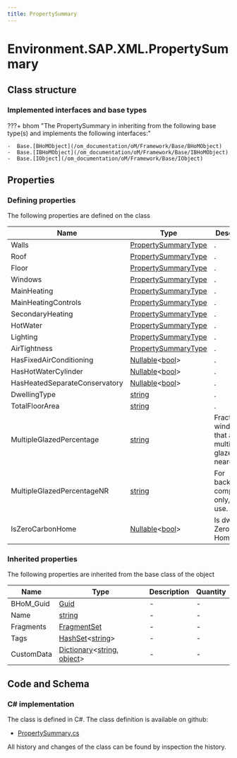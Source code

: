 ```yaml
---
title: PropertySummary
---
```


# Environment.SAP.XML.PropertySummary



## Class structure

### Implemented interfaces and base types

???+ bhom "The PropertySummary in inheriting from the following base type(s) and implements the following interfaces:"

    -  Base.[BHoMObject](/om_documentation/oM/Framework/Base/BHoMObject)
    -  Base.[IBHoMObject](/om_documentation/oM/Framework/Base/IBHoMObject)
    -  Base.[IObject](/om_documentation/oM/Framework/Base/IObject)


## Properties



### Defining properties

The following properties are defined on the class

| Name             | Type             | Description      | Quantity         |
|------------------|------------------|------------------|------------------|
| Walls | [PropertySummaryType](/om_documentation/oM/Adapter/Environment/SAP/XML/PropertySummaryType) | . | - |
| Roof | [PropertySummaryType](/om_documentation/oM/Adapter/Environment/SAP/XML/PropertySummaryType) | . | - |
| Floor | [PropertySummaryType](/om_documentation/oM/Adapter/Environment/SAP/XML/PropertySummaryType) | . | - |
| Windows | [PropertySummaryType](/om_documentation/oM/Adapter/Environment/SAP/XML/PropertySummaryType) | . | - |
| MainHeating | [PropertySummaryType](/om_documentation/oM/Adapter/Environment/SAP/XML/PropertySummaryType) | . | - |
| MainHeatingControls | [PropertySummaryType](/om_documentation/oM/Adapter/Environment/SAP/XML/PropertySummaryType) | . | - |
| SecondaryHeating | [PropertySummaryType](/om_documentation/oM/Adapter/Environment/SAP/XML/PropertySummaryType) | . | - |
| HotWater | [PropertySummaryType](/om_documentation/oM/Adapter/Environment/SAP/XML/PropertySummaryType) | . | - |
| Lighting | [PropertySummaryType](/om_documentation/oM/Adapter/Environment/SAP/XML/PropertySummaryType) | . | - |
| AirTightness | [PropertySummaryType](/om_documentation/oM/Adapter/Environment/SAP/XML/PropertySummaryType) | . | - |
| HasFixedAirConditioning | [Nullable](https://learn.microsoft.com/en-us/dotnet/api/System.Nullable-1?view=netstandard-2.0)&lt;[bool](https://learn.microsoft.com/en-us/dotnet/api/System.Boolean?view=netstandard-2.0)&gt; | . | - |
| HasHotWaterCylinder | [Nullable](https://learn.microsoft.com/en-us/dotnet/api/System.Nullable-1?view=netstandard-2.0)&lt;[bool](https://learn.microsoft.com/en-us/dotnet/api/System.Boolean?view=netstandard-2.0)&gt; | . | - |
| HasHeatedSeparateConservatory | [Nullable](https://learn.microsoft.com/en-us/dotnet/api/System.Nullable-1?view=netstandard-2.0)&lt;[bool](https://learn.microsoft.com/en-us/dotnet/api/System.Boolean?view=netstandard-2.0)&gt; | . | - |
| DwellingType | [string](https://learn.microsoft.com/en-us/dotnet/api/System.String?view=netstandard-2.0) | . | - |
| TotalFloorArea | [string](https://learn.microsoft.com/en-us/dotnet/api/System.String?view=netstandard-2.0) | . | - |
| MultipleGlazedPercentage | [string](https://learn.microsoft.com/en-us/dotnet/api/System.String?view=netstandard-2.0) | Fraction of windows that are multiply glazed to nearest 1%. | - |
| MultipleGlazedPercentageNR | [string](https://learn.microsoft.com/en-us/dotnet/api/System.String?view=netstandard-2.0) | For backward compatibility only, do not use. | - |
| IsZeroCarbonHome | [Nullable](https://learn.microsoft.com/en-us/dotnet/api/System.Nullable-1?view=netstandard-2.0)&lt;[bool](https://learn.microsoft.com/en-us/dotnet/api/System.Boolean?view=netstandard-2.0)&gt; | Is dwelling a Zero Carbon Home?. | - |


### Inherited properties
The following properties are inherited from the base class of the object

| Name             | Type             | Description      | Quantity         |
|------------------|------------------|------------------|------------------|
| BHoM_Guid | [Guid](https://learn.microsoft.com/en-us/dotnet/api/System.Guid?view=netstandard-2.0) | - | - |
| Name | [string](https://learn.microsoft.com/en-us/dotnet/api/System.String?view=netstandard-2.0) | - | - |
| Fragments | [FragmentSet](/om_documentation/oM/Framework/Base/FragmentSet) | - | - |
| Tags | [HashSet](https://learn.microsoft.com/en-us/dotnet/api/System.Collections.Generic.HashSet-1?view=netstandard-2.0)&lt;[string](https://learn.microsoft.com/en-us/dotnet/api/System.String?view=netstandard-2.0)&gt; | - | - |
| CustomData | [Dictionary](https://learn.microsoft.com/en-us/dotnet/api/System.Collections.Generic.Dictionary-2?view=netstandard-2.0)&lt;[string](https://learn.microsoft.com/en-us/dotnet/api/System.String?view=netstandard-2.0), [object](https://learn.microsoft.com/en-us/dotnet/api/System.Object?view=netstandard-2.0)&gt; | - | - |


## Code and Schema

### C# implementation

The class is defined in C#. The class definition is available on github:

- [PropertySummary.cs](https://github.com/BHoM/SAP_Toolkit/blob/develop/SAP_oM/XML/PropertySummary.cs)

All history and changes of the class can be found by inspection the history.
